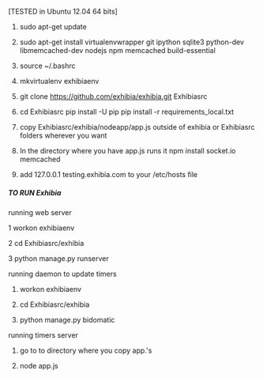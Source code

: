 
[TESTED in Ubuntu 12.04 64 bits]

1. sudo apt-get update
2. sudo apt-get install virtualenvwrapper git ipython sqlite3 python-dev libmemcached-dev nodejs npm memcached build-essential

3. source ~/.bashrc

4. mkvirtualenv exhibiaenv


5. git clone https://github.com/exhibia/exhibia.git Exhibiasrc

6. cd Exhibiasrc
   pip install -U pip
   pip install -r requirements_local.txt

6. copy Exhibiasrc/exhibia/nodeapp/app.js outside of exhibia or Exhibiasrc folders wherever you want

7. In the directory where you have app.js runs it
  npm install socket.io memcached

8. add 127.0.0.1 testing.exhibia.com        to your /etc/hosts file


##### TO RUN Exhibia ######

running web server 

1 workon exhibiaenv

2 cd  Exhibiasrc/exhibia

3 python manage.py runserver


running daemon to update timers

1. workon exhibiaenv

2. cd Exhibiasrc/exhibia

3. python manage.py bidomatic


running timers server

1. go to to directory where you copy app.'s

2. node app.js


